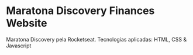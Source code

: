 # Maratona Discovery Finances Website
 Maratona Discovery pela Rocketseat. Tecnologias aplicadas: HTML, CSS & Javascript
